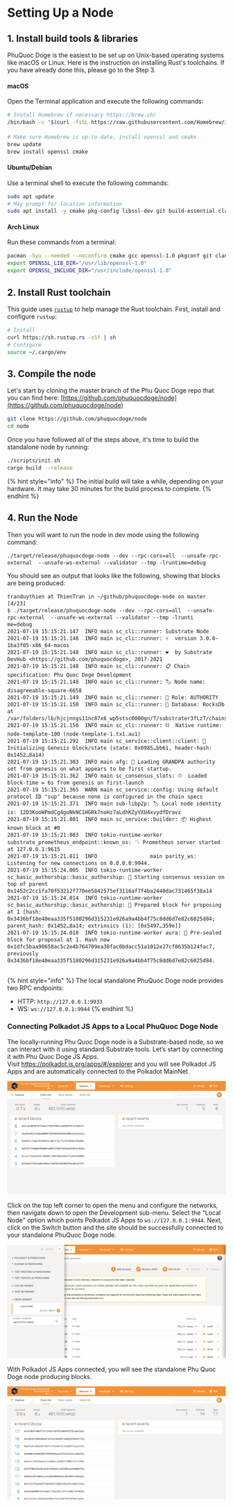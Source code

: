 # Setting Up a Node

## 1. Install build tools & libraries <a id="__docusaurus"></a>

PhuQuoc Doge is the easiest to be set up on Unix-based operating systems like macOS or Linux. Here is the instruction on installing Rust's toolchains. If you have already done this, please go to the Step 3.

#### macOS

Open the Terminal application and execute the following commands:

```bash
# Install Homebrew if necessary https://brew.sh/
/bin/bash -c "$(curl -fsSL https://raw.githubusercontent.com/Homebrew/install/master/install.sh)"

# Make sure Homebrew is up-to-date, install openssl and cmake
brew update
brew install openssl cmake
```

#### Ubuntu/Debian

Use a terminal shell to execute the following commands:

```bash
sudo apt update
# May prompt for location information
sudo apt install -y cmake pkg-config libssl-dev git build-essential clang libclang-dev curl
```

#### Arch Linux

Run these commands from a terminal:

```bash
pacman -Syu --needed --noconfirm cmake gcc openssl-1.0 pkgconf git clang
export OPENSSL_LIB_DIR="/usr/lib/openssl-1.0"
export OPENSSL_INCLUDE_DIR="/usr/include/openssl-1.0"
```

## 2. Install Rust toolchain

This guide uses [`rustup`](https://rustup.rs/) to help manage the Rust toolchain. First, install and configure `rustup`:

```bash
# Install
curl https://sh.rustup.rs -sSf | sh
# Configure
source ~/.cargo/env
```

## 3. Compile the node

Let's start by cloning the master branch of the Phu Quoc Doge repo that you can find here: [https://github.com/phuquocdoge/node](https://github.com/phuquocdoge/node)

```bash
git clone https://github.com/phuquocdoge/node
cd node
```

Once you have followed all of the steps above, it's time to build the standalone node by running:

```bash
./scripts/init.sh
cargo build --release
```

{% hint style="info" %}
The initial build will take a while, depending on your hardware. It may take 30 minutes for the build process to complete.
{% endhint %}

## 4. Run the Node

Then you will want to run the node in dev mode using the following command:

```text
./target/release/phuquocdoge-node --dev --rpc-cors=all  --unsafe-rpc-external  --unsafe-ws-external --validator --tmp -lruntime=debug
```

You should see an output that looks like the following, showing that blocks are being produced:

```
tranduythien at ThienTran in ~/github/phuquocdoge-node on master                                                         [4/23]
$ ./target/release/phuquocdoge-node --dev --rpc-cors=all  --unsafe-rpc-external  --unsafe-ws-external --validator --tmp -lrunti
me=debug                                                                                                                       
2021-07-19 15:15:21.147  INFO main sc_cli::runner: Substrate Node                                                              
2021-07-19 15:15:21.148  INFO main sc_cli::runner: ✌️  version 3.0.0-1ba3f05-x86_64-macos                                       
2021-07-19 15:15:21.148  INFO main sc_cli::runner: ❤️  by Substrate DevHub <https://github.com/phuquocdoge>, 2017-2021    
2021-07-19 15:15:21.148  INFO main sc_cli::runner: 📋 Chain specification: Phu Quoc Doge Development    
2021-07-19 15:15:21.148  INFO main sc_cli::runner: 🏷 Node name: disagreeable-square-6658    
2021-07-19 15:15:21.149  INFO main sc_cli::runner: 👤 Role: AUTHORITY    
2021-07-19 15:15:21.150  INFO main sc_cli::runner: 💾 Database: RocksDb at /var/folders/lb/hjcjnngs11nc87x6_wp5stsc0000gn/T/substrater3fLzT/chains/dev/db    
2021-07-19 15:15:21.150  INFO main sc_cli::runner: ⛓  Native runtime: node-template-100 (node-template-1.tx1.au1)    
2021-07-19 15:15:21.292  INFO main sc_service::client::client: 🔨 Initializing Genesis block/state (state: 0x0985…bb61, header-hash: 0x1452…8a14)    
2021-07-19 15:15:21.303  INFO main afg: 👴 Loading GRANDPA authority set from genesis on what appears to be first startup.    
2021-07-19 15:15:21.362  INFO main sc_consensus_slots: ⏱  Loaded block-time = 6s from genesis on first-launch    
2021-07-19 15:15:21.365  WARN main sc_service::config: Using default protocol ID "sup" because none is configured in the chain specs    
2021-07-19 15:15:21.371  INFO main sub-libp2p: 🏷 Local node identity is: 12D3KooWPmdCg4goNkNC1HGRk7noHz7aLdhKZyVXU4xvydfDravz     
2021-07-19 15:15:21.801  INFO main sc_service::builder: 📦 Highest known block at #0    
2021-07-19 15:15:21.803  INFO tokio-runtime-worker substrate_prometheus_endpoint::known_os: 〽️ Prometheus server started at 127.0.0.1:9615    
2021-07-19 15:15:21.811  INFO                 main parity_ws: Listening for new connections on 0.0.0.0:9944.    
2021-07-19 15:15:24.005  INFO tokio-runtime-worker sc_basic_authorship::basic_authorship: 🙌 Starting consensus session on top of parent 0x1452c2cc1fa70f53212f770ee5842575ef3116af7f4ba2440dac731465f38a14    
2021-07-19 15:15:24.014  INFO tokio-runtime-worker sc_basic_authorship::basic_authorship: 🎁 Prepared block for proposing at 1 [hash: 0x3436bf18e40eaa335f5180296d315231e926a9a4bb4f75c8dd6d7e82c6025d84; parent_hash: 0x1452…8a14; extrinsics (1): [0x5497…359e]]    
2021-07-19 15:15:24.018  INFO tokio-runtime-worker aura: 🔖 Pre-sealed block for proposal at 1. Hash now 0x1dfc5baa90658ac5c2e4b764709ea38fac0bdacc51a1012e27cf8635b124fac7, previously 0x3436bf18e40eaa335f5180296d315231e926a9a4bb4f75c8dd6d7e82c6025d84.


```
{% hint style="info" %}
The local standalone PhuQuoc Doge node provides two RPC endpoints:

* HTTP: `http://127.0.0.1:9933`
* WS: `ws://127.0.0.1:9944`
{% endhint %}

### Connecting Polkadot JS Apps to a Local PhuQuoc Doge Node <a id="connecting-polkadot-js-apps-to-a-local-moonbeam-node"></a>

The locally-running Phu Quoc Doge node is a Substrate-based node, so we can interact with it using standard Substrate tools. Let’s start by connecting it with Phu Quoc Doge JS Apps.  
Visit https://polkadot.js.org/apps/#/explorer and you will see Polkadot JS Apps and are automatically connected to the Polkadot MainNet.

![](../../.gitbook/assets/1609227317438.jpg)

Click on the top left corner to open the menu and configure the networks, then navigate down to open the Development sub-menu. Select the "Local Node" option which points Polkadot JS Apps to `ws://127.0.0.1:9944`. Next, click on the Switch button and the site should be successfully connected to your standalone PhuQuoc Doge node.

![](../../.gitbook/assets/1609227432992.jpg)

With Polkadot JS Apps connected, you will see the standalone Phu Quoc Doge node producing blocks.

![](../../.gitbook/assets/1609227552510.jpg)

